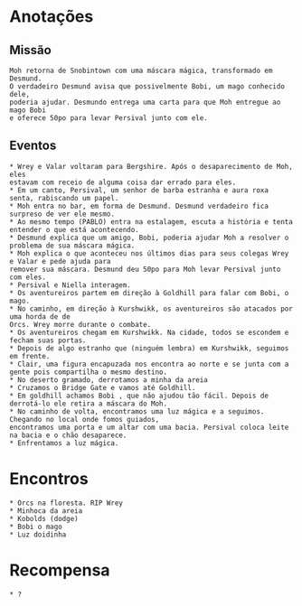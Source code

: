
# Anotações

## Missão
	
	Moh retorna de Snobintown com uma máscara mágica, transformado em Desmund.
	O verdadeiro Desmund avisa que possivelmente Bobi, um mago conhecido dele, 
	poderia ajudar. Desmundo entrega uma carta para que Moh entregue ao mago Bobi
	e oferece 50po para levar Persival junto com ele.

## Eventos

	* Wrey e Valar voltaram para Bergshire. Após o desaparecimento de Moh, eles
	estavam com receio de alguma coisa dar errado para eles.
	* Em um canto, Persival, um senhor de barba estranha e aura roxa senta, rabiscando um papel.
	* Moh entra no bar, em forma de Desmund. Desmund verdadeiro fica surpreso de ver ele mesmo.
	* Ao mesmo tempo (PABLO) entra na estalagem, escuta a história e tenta entender o que está acontecendo.
	* Desmund explica que um amigo, Bobi, poderia ajudar Moh a resolver o problema de sua máscara mágica.
	* Moh explica o que aconteceu nos últimos dias para seus colegas Wrey e Valar e pede ajuda para
	remover sua máscara. Desmund deu 50po para Moh levar Persival junto com eles.
	* Persival e Niella interagem.
	* Os aventureiros partem em direção à Goldhill para falar com Bobi, o mago.
	* No caminho, em direção à Kurshwikk, os aventureiros são atacados por uma horda de de
	Orcs. Wrey morre durante o combate.
	* Os aventureiros chegam em Kurshwikk. Na cidade, todos se escondem e fecham suas portas.
	* Depois de algo estranho que (ninguém lembra) em Kurshwikk, seguimos em frente. 
	* Clair, uma figura encapuzada nos encontra ao norte e se junta com a gente pois compartilha o mesmo destino.
	* No deserto gramado, derrotamos a minha da areia
	* Cruzamos o Bridge Gate e vamos até Goldhill.
	* Em goldhill achamos Bobi , que não ajudou tão fácil. Depois de derrotá-lo ele retira a máscara do Moh.
	* No caminho de volta, encontramos uma luz mágica e a seguimos. Chegando no local onde fomos guiados,
	encontramos uma porta e um altar com uma bacia. Persival coloca leite na bacia e o chão desaparece.
	* Enfrentamos a luz mágica.
	

# Encontros

	* Orcs na floresta. RIP Wrey
	* Minhoca da areia
	* Kobolds (dodge)
	* Bobi o mago
	* Luz doidinha


# Recompensa


	* ?



